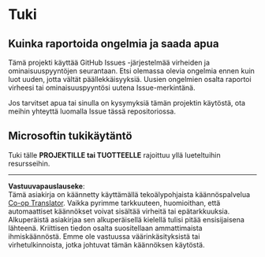 <!--
CO_OP_TRANSLATOR_METADATA:
{
  "original_hash": "cd89329575372232e59605f7a08ae0df",
  "translation_date": "2025-08-27T20:22:19+00:00",
  "source_file": "SUPPORT.md",
  "language_code": "fi"
}
-->
# Tuki

## Kuinka raportoida ongelmia ja saada apua  

Tämä projekti käyttää GitHub Issues -järjestelmää virheiden ja ominaisuuspyyntöjen seurantaan. Etsi olemassa olevia ongelmia ennen kuin luot uuden, jotta vältät päällekkäisyyksiä. Uusien ongelmien osalta raportoi virheesi tai ominaisuuspyyntösi uutena Issue-merkintänä.

Jos tarvitset apua tai sinulla on kysymyksiä tämän projektin käytöstä, ota meihin yhteyttä luomalla Issue tässä repositoriossa.

## Microsoftin tukikäytäntö  

Tuki tälle **PROJEKTILLE tai TUOTTEELLE** rajoittuu yllä lueteltuihin resursseihin.

---

**Vastuuvapauslauseke**:  
Tämä asiakirja on käännetty käyttämällä tekoälypohjaista käännöspalvelua [Co-op Translator](https://github.com/Azure/co-op-translator). Vaikka pyrimme tarkkuuteen, huomioithan, että automaattiset käännökset voivat sisältää virheitä tai epätarkkuuksia. Alkuperäistä asiakirjaa sen alkuperäisellä kielellä tulisi pitää ensisijaisena lähteenä. Kriittisen tiedon osalta suositellaan ammattimaista ihmiskäännöstä. Emme ole vastuussa väärinkäsityksistä tai virhetulkinnoista, jotka johtuvat tämän käännöksen käytöstä.